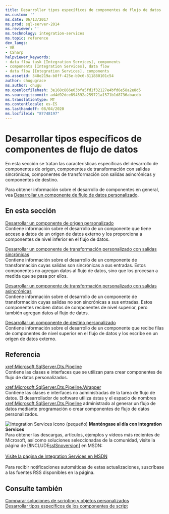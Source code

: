 ```yaml
---
title: Desarrollar tipos específicos de componentes de flujo de datos | Microsoft Docs
ms.custom: ''
ms.date: 06/13/2017
ms.prod: sql-server-2014
ms.reviewer: ''
ms.technology: integration-services
ms.topic: reference
dev_langs:
- VB
- CSharp
helpviewer_keywords:
- data flow task [Integration Services], components
- components [Integration Services], data flow
- data flow [Integration Services], components
ms.assetid: 348e219a-b8ff-425e-b9c6-811880101c54
author: chugugrace
ms.author: chugu
ms.openlocfilehash: 3e168c866e03bfa5fd1f32127e4bfd6e58a2e8d5
ms.sourcegitcommit: ad4d92dce894592a259721a1571b1d8736abacdb
ms.translationtype: MT
ms.contentlocale: es-ES
ms.lasthandoff: 08/04/2020
ms.locfileid: "87748197"
---
```

# <a name="developing-specific-types-of-data-flow-components"></a>Desarrollar tipos específicos de componentes de flujo de datos
  En esta sección se tratan las características específicas del desarrollo de componentes de origen, componentes de transformación con salidas sincrónicas, componentes de transformación con salidas asincrónicas y componentes de destino.  
  
 Para obtener información sobre el desarrollo de componentes en general, vea [Desarrollar un componente de flujo de datos personalizado](../extending-packages-custom-objects/data-flow/developing-a-custom-data-flow-component.md).  
  
## <a name="in-this-section"></a>En esta sección  
 [Desarrollar un componente de origen personalizado](../extending-packages-custom-objects-data-flow-types/developing-a-custom-source-component.md)  
 Contiene información sobre el desarrollo de un componente que tiene acceso a datos de un origen de datos externo y los proporciona a componentes de nivel inferior en el flujo de datos.  
  
 [Desarrollar un componente de transformación personalizado con salidas sincrónicas](../extending-packages-custom-objects-data-flow-types/developing-a-custom-transformation-component-with-synchronous-outputs.md)  
 Contiene información sobre el desarrollo de un componente de transformación cuyas salidas son sincrónicas a sus entradas. Estos componentes no agregan datos al flujo de datos, sino que los procesan a medida que se pasa por ellos.  
  
 [Desarrollar un componente de transformación personalizado con salidas asincrónicas](../extending-packages-custom-objects-data-flow-types/developing-a-custom-transformation-component-with-asynchronous-outputs.md)  
 Contiene información sobre el desarrollo de un componente de transformación cuyas salidas no son sincrónicas a sus entradas. Estos componentes reciben datos de componentes de nivel superior, pero también agregan datos al flujo de datos.  
  
 [Desarrollar un componente de destino personalizado](../extending-packages-custom-objects-data-flow-types/developing-a-custom-destination-component.md)  
 Contiene información sobre el desarrollo de un componente que recibe filas de componentes de nivel superior en el flujo de datos y los escribe en un origen de datos externo.  
  
## <a name="reference"></a>Referencia  
 <xref:Microsoft.SqlServer.Dts.Pipeline>  
 Contiene las clases e interfaces que se utilizan para crear componentes de flujo de datos personalizados.  
  
 <xref:Microsoft.SqlServer.Dts.Pipeline.Wrapper>  
 Contiene las clases e interfaces no administradas de la tarea de flujo de datos. El desarrollador de software utiliza éstas y el espacio de nombres <xref:Microsoft.SqlServer.Dts.Pipeline> administrado al generar un flujo de datos mediante programación o crear componentes de flujo de datos personalizados.  
  
![Integration Services icono (pequeño)](../media/dts-16.gif "Icono de Integration Services (pequeño)")  **Manténgase al día con Integration Services**<br /> Para obtener las descargas, artículos, ejemplos y vídeos más recientes de Microsoft, así como soluciones seleccionadas de la comunidad, visite la página de [!INCLUDE[ssISnoversion](../../includes/ssisnoversion-md.md)] en MSDN:<br /><br /> [Visite la página de Integration Services en MSDN](https://go.microsoft.com/fwlink/?LinkId=136655)<br /><br /> Para recibir notificaciones automáticas de estas actualizaciones, suscríbase a las fuentes RSS disponibles en la página.  
  
## <a name="see-also"></a>Consulte también  
 [Comparar soluciones de scripting y objetos personalizados](../extending-packages-scripting/comparing-scripting-solutions-and-custom-objects.md)   
 [Desarrollar tipos específicos de los componentes de script](../extending-packages-scripting-data-flow-script-component-types/developing-specific-types-of-script-components.md)  
  
  
